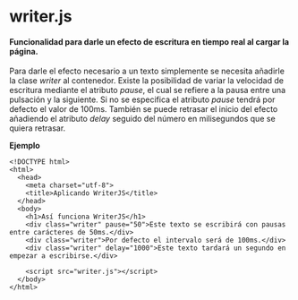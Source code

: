 # writer.js
#### Funcionalidad para darle un efecto de escritura en tiempo real al cargar la página.

Para darle el efecto necesario a un texto simplemente se necesita añadirle la clase *writer* al contenedor. Existe la posibilidad de variar la velocidad de escritura mediante el atributo *pause*, el cual se refiere a la pausa entre una pulsación y la siguiente. Si no se especifica el atributo *pause* tendrá por defecto el valor de 100ms.
También se puede retrasar el inicio del efecto añadiendo el atributo *delay* seguido del número en milisegundos que se quiera retrasar.

**Ejemplo**
```
<!DOCTYPE html>
<html>
  <head>
    <meta charset="utf-8">
    <title>Aplicando WriterJS</title>
  </head>
  <body>
    <h1>Así funciona WriterJS</h1>
    <div class="writer" pause="50">Este texto se escribirá con pausas entre carácteres de 50ms.</div>
    <div class="writer">Por defecto el intervalo será de 100ms.</div>
    <div class="writer" delay="1000">Este texto tardará un segundo en empezar a escribirse.</div>

    <script src="writer.js"></script>
  </body>
</html>
```
